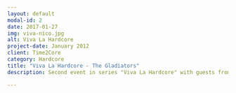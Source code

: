 ```yaml
---
layout: default
modal-id: 2
date: 2017-01-27
img: viva-nico.jpg
alt: Viva La Hardcore
project-date: January 2012
client: Time2Core
category: Hardcore
title: "Viva La Hardcore - The Gladiators"
description: Second event in series "Viva La Hardcore" with guests from Italy - Nico & Tetta (Traxtorm Records) and DJ D (Hardcore Blasters). Held in 2012 in Moscow, Russia.

---
```

